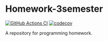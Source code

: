 # Homework-3semester
[![GitHub Actions CI](https://github.com/Sarapulov-Vas/Homework-2semester/actions/workflows/ci.yml/badge.svg)](https://github.com/Sarapulov-Vas/Homework-2semester/actions/workflows/ci.yml/ci.yml)
[![codecov](https://codecov.io/gh/Sarapulov-Vas/Homework-3semester/graph/badge.svg?token=XPEOI9BWXG)](https://codecov.io/gh/Sarapulov-Vas/Homework-3semester)

A repository for programming homework.
